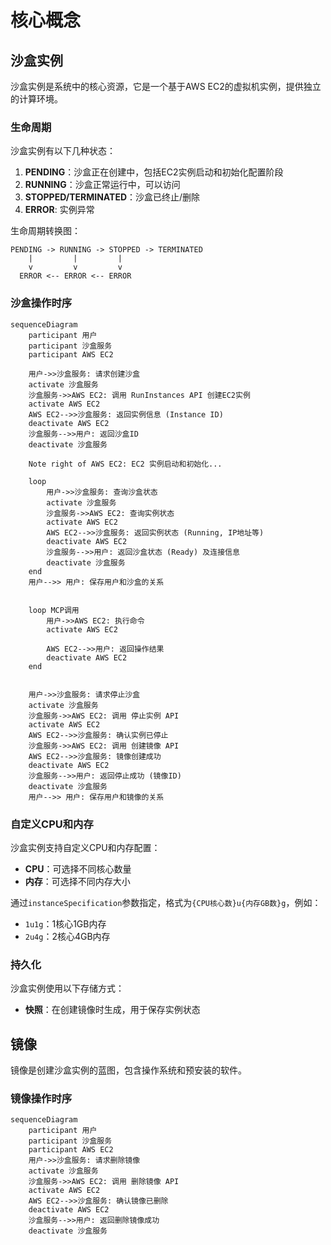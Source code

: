 # 核心概念

## 沙盒实例

沙盒实例是系统中的核心资源，它是一个基于AWS EC2的虚拟机实例，提供独立的计算环境。

### 生命周期

沙盒实例有以下几种状态：

1. **PENDING**：沙盒正在创建中，包括EC2实例启动和初始化配置阶段
2. **RUNNING**：沙盒正常运行中，可以访问
3. **STOPPED/TERMINATED**：沙盒已终止/删除
4. **ERROR**: 实例异常

生命周期转换图：

```
PENDING -> RUNNING -> STOPPED -> TERMINATED
    |         |         |
    v         v         v
  ERROR <-- ERROR <-- ERROR
```

### 沙盒操作时序

```mermaid
sequenceDiagram
    participant 用户
    participant 沙盒服务
    participant AWS EC2

    用户->>沙盒服务: 请求创建沙盒
    activate 沙盒服务
    沙盒服务->>AWS EC2: 调用 RunInstances API 创建EC2实例
    activate AWS EC2
    AWS EC2-->>沙盒服务: 返回实例信息 (Instance ID)
    deactivate AWS EC2
    沙盒服务-->>用户: 返回沙盒ID
    deactivate 沙盒服务

    Note right of AWS EC2: EC2 实例启动和初始化...

    loop
        用户->>沙盒服务: 查询沙盒状态
        activate 沙盒服务
        沙盒服务->>AWS EC2: 查询实例状态
        activate AWS EC2
        AWS EC2-->>沙盒服务: 返回实例状态 (Running, IP地址等)
        deactivate AWS EC2
        沙盒服务-->>用户: 返回沙盒状态 (Ready) 及连接信息
        deactivate 沙盒服务
    end
    用户-->> 用户: 保存用户和沙盒的关系


    loop MCP调用
        用户->>AWS EC2: 执行命令
        activate AWS EC2

        AWS EC2-->>用户: 返回操作结果
        deactivate AWS EC2
    end


    用户->>沙盒服务: 请求停止沙盒
    activate 沙盒服务
    沙盒服务->>AWS EC2: 调用 停止实例 API
    activate AWS EC2
    AWS EC2-->>沙盒服务: 确认实例已停止
    沙盒服务->>AWS EC2: 调用 创建镜像 API
    AWS EC2-->>沙盒服务: 镜像创建成功
    deactivate AWS EC2
    沙盒服务-->>用户: 返回停止成功 (镜像ID)
    deactivate 沙盒服务
    用户-->> 用户: 保存用户和镜像的关系
```

### 自定义CPU和内存

沙盒实例支持自定义CPU和内存配置：

- **CPU**：可选择不同核心数量
- **内存**：可选择不同内存大小

通过`instanceSpecification`参数指定，格式为`{CPU核心数}u{内存GB数}g`，例如：
- `1u1g`：1核心1GB内存
- `2u4g`：2核心4GB内存
 

### 持久化

沙盒实例使用以下存储方式：

- **快照**：在创建镜像时生成，用于保存实例状态


## 镜像

镜像是创建沙盒实例的蓝图，包含操作系统和预安装的软件。

### 镜像操作时序
```mermaid
sequenceDiagram
    participant 用户
    participant 沙盒服务
    participant AWS EC2
    用户->>沙盒服务: 请求删除镜像
    activate 沙盒服务
    沙盒服务->>AWS EC2: 调用 删除镜像 API
    activate AWS EC2
    AWS EC2-->>沙盒服务: 确认镜像已删除
    deactivate AWS EC2
    沙盒服务-->>用户: 返回删除镜像成功
    deactivate 沙盒服务
``` 